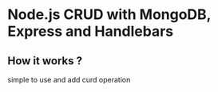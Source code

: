 # Node.js CRUD with MongoDB, Express and Handlebars

 ## How it works ?
 simple to use and add curd operation
